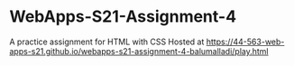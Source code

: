 # WebApps-S21-Assignment-4
A practice assignment for HTML with CSS
Hosted at https://44-563-web-apps-s21.github.io/webapps-s21-assignment-4-balumalladi/play.html
